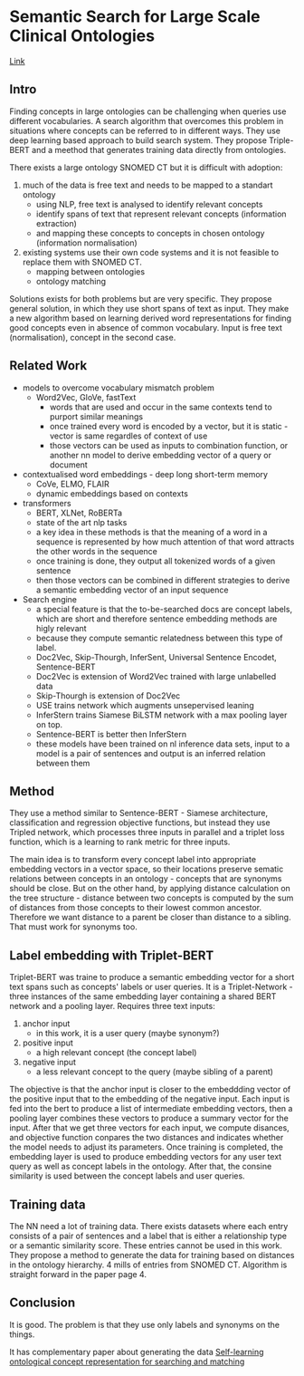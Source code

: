 # Semantic Search for Large Scale Clinical Ontologies

[Link](https://arxiv.org/abs/2201.00118)

## Intro   

Finding concepts in large ontologies can be challenging when queries use different vocabularies.
A search algorithm that overcomes this problem in situations where concepts can be referred to in different ways.
They use deep learning based approach to build search system.
They propose Triple-BERT and a meethod that generates training data directly from ontologies.

There exists a large ontology SNOMED CT but it is difficult with adoption:
1. much of the data is free text and needs to be mapped to a standart ontology
    - using NLP, free text is analysed to identify relevant concepts
    - identify spans of text that represent relevant concepts (information extraction)
    - and mapping these concepts to concepts in chosen ontology (information normalisation)
2. existing systems use their own code systems and it is not feasible to replace them with SNOMED CT.
   - mapping between ontologies
   - ontology matching 

Solutions exists for both problems but are very specific.
They propose general solution, in which they use short spans of text as input.
They make a new algorithm based on learning derived word representations for finding good concepts even in absence of common vocabulary.
Input is free text (normalisation), concept in the second case.

## Related Work

- models to overcome vocabulary mismatch problem
  - Word2Vec, GloVe, fastText
    - words that are used and occur in the same contexts tend to purport similar meanings
    - once trained every word is encoded by a vector, but it is static - vector is same regardles  of context of use
    - those vectors can be used as inputs to combination function, or another nn model to derive embedding vector of a query or document
- contextualised word embeddings - deep long short-term memory
  - CoVe, ELMO, FLAIR
  - dynamic embeddings based on contexts
- transformers 
  - BERT, XLNet, RoBERTa
  - state of the art nlp tasks
  - a key idea in these methods is that the meaning of a word in a sequence is represented by how much attention of that word attracts the other words in the sequence
  - once training is done, they output all tokenized words of a given sentence
  - then those vectors can be combined in different strategies to derive a semantic embedding vector of an input sequence
- Search engine
  - a special feature is that the to-be-searched docs are concept labels, which are short and therefore sentence embedding methods are higly relevant
  - because they compute semantic relatedness between this type of label.
  - Doc2Vec, Skip-Thourgh, InferSent, Universal Sentence Encodet, Sentence-BERT
  - Doc2Vec is extension of Word2Vec trained with large unlabelled data
  - Skip-Thourgh is extension of Doc2Vec
  - USE trains network which augments unsepervised leaning
  - InferStern trains Siamese BiLSTM network with a max pooling layer on top.
  - Sentence-BERT is better then InferStern
  - these models have been trained on nl inference data sets, input to a model is a pair of sentences and output is an inferred relation between them

## Method

They use a method similar to Sentence-BERT - Siamese architecture, classification and regression objective functions, but instead they use Tripled network, which processes three inputs in parallel and a triplet loss function, which is a learning to rank metric for three inputs.

The main idea is to transform every concept label into appropriate embedding vectors in a vector space, so their locations preserve sematic relations between concepts in an ontology - concepts that are synonyms should be close.
But on the other hand, by applying distance calculation on the tree structure - distance between two concepts is computed by the sum of distances from those concepts to their lowest common ancestor.
Therefore we want distance to a parent be closer than distance to a sibling.
That must work for synonyms too.

## Label embedding with Triplet-BERT

Triplet-BERT was traine to produce a semantic embedding vector for a short text spans such as concepts' labels or user queries.
It is a Triplet-Network - three instances of the same embedding layer containing a shared BERT network and a pooling layer.
Requires three text inputs:
  1.  anchor input  
      - in this work, it is a user query (maybe synonym?)
  2.  positive input
      - a high relevant concept (the concept label) 
  3.  negative input 
      - a less relevant concept to the query (maybe sibling of a parent)

The objective is that the anchor input is closer to the embeddding vector of the positive input that to the embedding of the negative input.
Each input is fed into the bert to produce a list of intermediate embedding vectors, then a pooling layer combines these vectors to produce a summary vector for the input.
After that we get three vectors for each input, we compute disances, and objective function conpares the two distances and indicates whether the model needs to adjust its parameters.
Once training is completed, the embedding layer is used to produce embedding vectors for any user text query as well as concept labels in the ontology.
After that, the consine similarity is used between the concept labels and user queries.

## Training data

The NN need a lot of training data.
There exists datasets where each entry consists of a pair of sentences and a label that is either a relationship type or a semantic similarity score.
These entries cannot be used in this work.
They propose a method to generate the data for training based on distances in the ontology hierarchy.
4 mills of entries from SNOMED CT.
Algorithm is straight forward in the paper page 4.


## Conclusion 

It is good.
The problem is that they use only labels and synonyms on the things.

It has complementary paper about generating the data [Self-learning ontological concept representation for searching and matching](https://www.semanticscholar.org/paper/Self-learning-ontological-concept-representation-Ngo-Koopman/6985beaffc63602f8978e0c58cf7855c089adc9c)